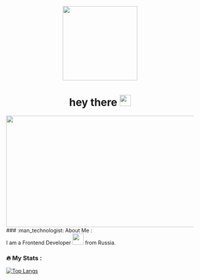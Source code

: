 <div id="header" align="center">
  <img src="https://i.giphy.com/media/v1.Y2lkPTc5MGI3NjExOWF1Y2MwbDRxbHFnOXFhN3lxcmxnMjZweDlwNGRxaTg2c29meWkzYSZlcD12MV9pbnRlcm5hbF9naWZfYnlfaWQmY3Q9Zw/CuuSHzuc0O166MRfjt/giphy.gif" width="200"/>
  <div id="badges">
</div>
  <h1>
  hey there
  <img src="https://media.giphy.com/media/hvRJCLFzcasrR4ia7z/giphy.gif" width="30px"/>
</h1>
</div>
<div align="center">
  <img src="https://media.giphy.com/media/dWesBcTLavkZuG35MI/giphy.gif" width="600" height="300"/>
</div>
### :man_technologist: About Me :
<div>I am a Frontend Developer <img src="https://media.giphy.com/media/WUlplcMpOCEmTGBtBW/giphy.gif" width="30"> from Russia.</div>


### :fire: My Stats :
[![Top Langs](https://github-readme-stats.vercel.app/api/top-langs/?username=Voriskol&theme=dark&background=000000)](https://github.com/anuraghazra/github-readme-stats)

